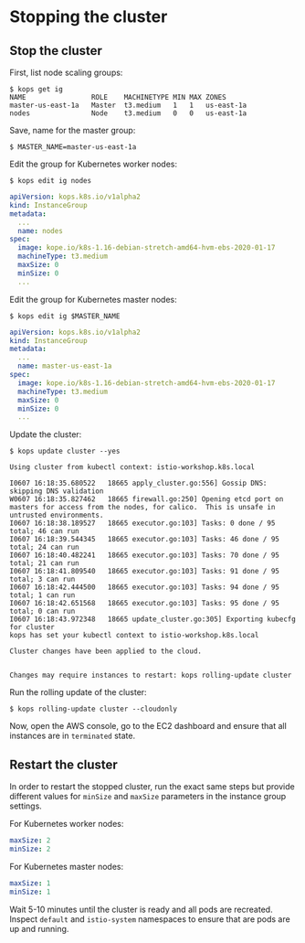 # Stopping the cluster

## Stop the cluster

First, list node scaling groups:

```
$ kops get ig
NAME                ROLE    MACHINETYPE MIN	MAX	ZONES
master-us-east-1a   Master  t3.medium   1   1   us-east-1a
nodes               Node    t3.medium   0   0   us-east-1a
```

Save, name for the master group:

```
$ MASTER_NAME=master-us-east-1a
```

Edit the group for Kubernetes worker nodes:

```
$ kops edit ig nodes
```

```yaml
apiVersion: kops.k8s.io/v1alpha2
kind: InstanceGroup
metadata:
  ...
  name: nodes
spec:
  image: kope.io/k8s-1.16-debian-stretch-amd64-hvm-ebs-2020-01-17
  machineType: t3.medium
  maxSize: 0
  minSize: 0
  ...
```

Edit the group for Kubernetes master nodes:

```
$ kops edit ig $MASTER_NAME
```

```yaml
apiVersion: kops.k8s.io/v1alpha2
kind: InstanceGroup
metadata:
  ...
  name: master-us-east-1a
spec:
  image: kope.io/k8s-1.16-debian-stretch-amd64-hvm-ebs-2020-01-17
  machineType: t3.medium
  maxSize: 0
  minSize: 0
  ...
```

Update the cluster:

```
$ kops update cluster --yes

Using cluster from kubectl context: istio-workshop.k8s.local

I0607 16:18:35.680522   18665 apply_cluster.go:556] Gossip DNS: skipping DNS validation
W0607 16:18:35.827462   18665 firewall.go:250] Opening etcd port on masters for access from the nodes, for calico.  This is unsafe in untrusted environments.
I0607 16:18:38.189527   18665 executor.go:103] Tasks: 0 done / 95 total; 46 can run
I0607 16:18:39.544345   18665 executor.go:103] Tasks: 46 done / 95 total; 24 can run
I0607 16:18:40.482241   18665 executor.go:103] Tasks: 70 done / 95 total; 21 can run
I0607 16:18:41.809540   18665 executor.go:103] Tasks: 91 done / 95 total; 3 can run
I0607 16:18:42.444500   18665 executor.go:103] Tasks: 94 done / 95 total; 1 can run
I0607 16:18:42.651568   18665 executor.go:103] Tasks: 95 done / 95 total; 0 can run
I0607 16:18:43.972348   18665 update_cluster.go:305] Exporting kubecfg for cluster
kops has set your kubectl context to istio-workshop.k8s.local

Cluster changes have been applied to the cloud.


Changes may require instances to restart: kops rolling-update cluster
```

Run the rolling update of the cluster:

```
$ kops rolling-update cluster --cloudonly
```

Now, open the AWS console, go to the EC2 dashboard and ensure that all instances are in `terminated` state.

## Restart the cluster

In order to restart the stopped cluster, run the exact same steps but provide different values for `minSize` and `maxSize` parameters in the instance group settings.

For Kubernetes worker nodes:

```yaml
maxSize: 2
minSize: 2
```

For Kubernetes master nodes:

```yaml
maxSize: 1
minSize: 1
```

Wait 5-10 minutes until the cluster is ready and all pods are recreated. Inspect `default` and `istio-system` namespaces to ensure that are pods are up and running.

